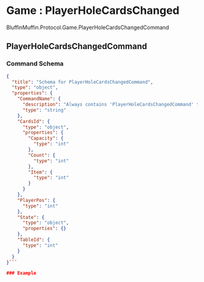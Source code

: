 # Game : PlayerHoleCardsChanged

BluffinMuffin.Protocol.Game.PlayerHoleCardsChangedCommand

## PlayerHoleCardsChangedCommand

### Command Schema

```json
{
  "title": "Schema for PlayerHoleCardsChangedCommand",
  "type": "object",
  "properties": {
    "CommandName": {
      "description": "Always contains 'PlayerHoleCardsChangedCommand' to distinguish the command from others.",
      "type": "string"
    },
    "CardsId": {
      "type": "object",
      "properties": {
        "Capacity": {
          "type": "int"
        },
        "Count": {
          "type": "int"
        },
        "Item": {
          "type": "int"
        }
      }
    },
    "PlayerPos": {
      "type": "int"
    },
    "State": {
      "type": "object",
      "properties": {}
    },
    "TableId": {
      "type": "int"
    }
  }
}```

### Example

